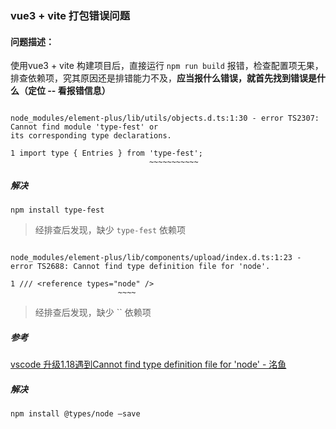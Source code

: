 ### vue3 + vite 打包错误问题

#### 问题描述：

使用vue3 + vite 构建项目后，直接运行 `npm run build` 报错，检查配置项无果，排查依赖项，究其原因还是排错能力不及，**应当报什么错误，就首先找到错误是什么（定位 -- 看报错信息）**

```shell

node_modules/element-plus/lib/utils/objects.d.ts:1:30 - error TS2307: Cannot find module 'type-fest' or 
its corresponding type declarations.

1 import type { Entries } from 'type-fest';
                               ~~~~~~~~~~~

```

##### 解决

```shell
npm install type-fest
```



> 经排查后发现，缺少 `type-fest` 依赖项

```shell

node_modules/element-plus/lib/components/upload/index.d.ts:1:23 - error TS2688: Cannot find type definition file for 'node'.

1 /// <reference types="node" />
                        ~~~~

```

> 经排查后发现，缺少 `` 依赖项

##### 参考

[vscode 升级1.18遇到Cannot find type definition file for 'node' - 洺鱼](https://blog.csdn.net/qq_16660859/article/details/78540525)

##### 解决

```shell
npm install @types/node –save
```

